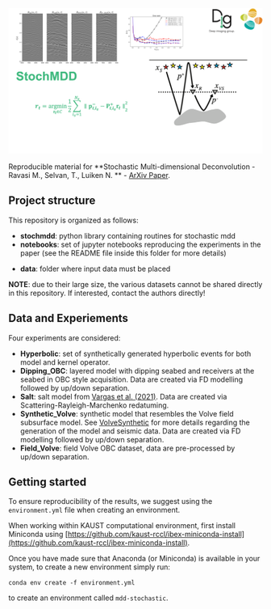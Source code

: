 ![MDD-StochasticSolvers](https://github.com/DIG-Kaust/MDD-StochasticSolvers/blob/main/logo.png)

Reproducible material for **Stochastic Multi-dimensional Deconvolution -
Ravasi M., Selvan, T., Luiken N. ** - [ArXiv Paper](https://arxiv.org/abs/2202.04486).


## Project structure
This repository is organized as follows:

- **stochmdd**: python library containing routines for stochastic mdd
- **notebooks**: set of jupyter notebooks reproducing the experiments in the paper (see the README file inside this folder for more details)
* **data**: folder where input data must be placed

**NOTE**: due to their large size, the various datasets cannot be shared directly in this repository. If interested, contact the authors directly!


## Data and Experiements

Four experiments are considered:

* **Hyperbolic**: set of synthetically generated hyperbolic events for both model and kernel operator.
* **Dipping_OBC**: layered model with dipping seabed and receivers at the seabed in OBC style acquisition. 
  Data are created via FD modelling followed by up/down separation.
* **Salt**: salt model from [Vargas et al. (2021)](https://library.seg.org/doi/full/10.1190/geo2020-0939.1). 
  Data are created via Scattering-Rayleigh-Marchenko redatuming.
* **Synthetic_Volve**: synthetic model that resembles the Volve field subsurface model. See [VolveSynthetic](https://github.com/DIG-Kaust/VolveSynthetic)
  for more details regarding the generation of the model and seismic data. Data are created via FD modelling followed by up/down separation.
* **Field_Volve**: field Volve OBC dataset, data are pre-processed by up/down separation.


## Getting started
To ensure reproducibility of the results, we suggest using the `environment.yml` file when creating an environment.

When working within KAUST computational environment, first install Miniconda using [https://github.com/kaust-rccl/ibex-miniconda-install](https://github.com/kaust-rccl/ibex-miniconda-install).

Once you have made sure that Anaconda (or Miniconda) is available in your system, to create a new environment simply run:

```
conda env create -f environment.yml
```

to create an environment called `mdd-stochastic`.
